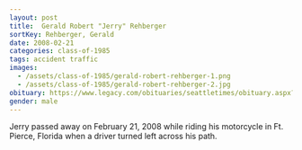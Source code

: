 ```yaml
---
layout: post
title:  Gerald Robert "Jerry" Rehberger
sortKey: Rehberger, Gerald
date: 2008-02-21
categories: class-of-1985
tags: accident traffic
images:
  - /assets/class-of-1985/gerald-robert-rehberger-1.png
  - /assets/class-of-1985/gerald-robert-rehberger-2.jpg
obituary: https://www.legacy.com/obituaries/seattletimes/obituary.aspx?n=Gerald-Rehberger&pid=104697538
gender: male
---
```

Jerry passed away on February 21, 2008 while riding his motorcycle in Ft. Pierce, Florida when a driver turned left across his path.
